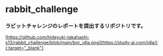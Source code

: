 # rabbit_challenge
### ラビットチャレンジのレポートを提出するリポジトリです。
[https://github.com/hideyuki-takahashi-s13/rabbit_challenge/blob/main/bnr_jdla.png](https://study-ai.com/jdla/){:target="_blank"}
